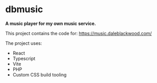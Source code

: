 # dbmusic
**A music player for my own music service.**

This project contains the code for: https://music.daleblackwood.com/

The project uses:
- React
- Typescript
- Vite
- PHP
- Custom CSS build tooling
